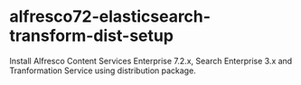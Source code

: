 # alfresco72-elasticsearch-transform-dist-setup

Install Alfresco Content Services Enterprise 7.2.x, Search Enterprise 3.x and Tranformation Service using distribution package.
